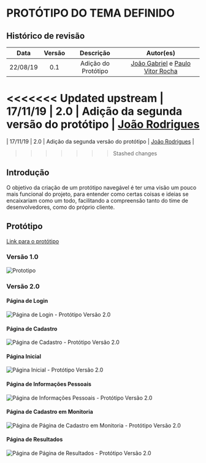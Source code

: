 # PROTÓTIPO DO TEMA DEFINIDO

## Histórico de revisão

| Data | Versão | Descrição | Autor(es)|
|:----:|:------:|:---------:|:--------:|
| 22/08/19 | 0.1 | Adição do Protótipo | [João Gabriel](https://github.com/bielrossi15) e [Paulo Vitor Rocha](https://github.com/PauloVitorRocha) |
<<<<<<< Updated upstream
| 17/11/19 | 2.0 | Adição da segunda versão do protótipo | [João Rodrigues](https://github.com/rjoao)
=======
| 17/11/19 | 2.0 | Adição da segunda versão do protótipo | [João Rodrigues](https://github.com/rjoao) |
>>>>>>> Stashed changes

## Introdução
O objetivo da criação de um protótipo navegável é ter uma visão um pouco mais funcional do projeto, para entender como certas coisas e ideias se encaixariam como um todo, facilitando a compreensão tanto do time de desenvolvedores, como do próprio cliente.

## Protótipo
[Link para o protótipo](https://www.figma.com/proto/tN6ggOP6Tnvm2iMgVPt2R1/Untitled?node-id=6%3A114&scaling=contain)

### Versão 1.0

![Prototipo](../assets/img/prototipo.png)

### Versão 2.0

#### Página de Login

![Página de Login - Protótipo Versão 2.0](../assets/img/prototipo_v2/login.png)

#### Página de Cadastro

![Página de Cadastro - Protótipo Versão 2.0](../assets/img/prototipo_v2/cadastro.png)

#### Página Inicial

![Página Inicial - Protótipo Versão 2.0](../assets/img/prototipo_v2/pagina_inicial.png)

#### Página de Informações Pessoais

![Página de Informações Pessoais - Protótipo Versão 2.0](../assets/img/prototipo_v2/pagina_info_pessoais.png)

#### Página de Cadastro em Monitoria

![Página de Página de Cadastro em Monitoria - Protótipo Versão 2.0](../assets/img/prototipo_v2/cadastrar_monitoria.png)

#### Página de Resultados 

![Página de Página de Resultados - Protótipo Versão 2.0](../assets/img/prototipo_v2/resultado.png)
